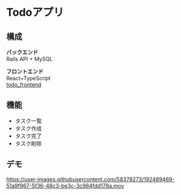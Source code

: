 # Todoアプリ

## 構成

**バックエンド**<br>
Rails API + MySQL

**フロントエンド**<br>
React+TypeScript<br>
[todo_frontend](https://github.com/WAKUZO/todo_frontend)

## 機能
- タスク一覧
- タスク作成
- タスク完了
- タスク削除

## デモ
https://user-images.githubusercontent.com/58378273/192489469-51a9f967-5f36-48c3-be3c-3c984fdd178a.mov
